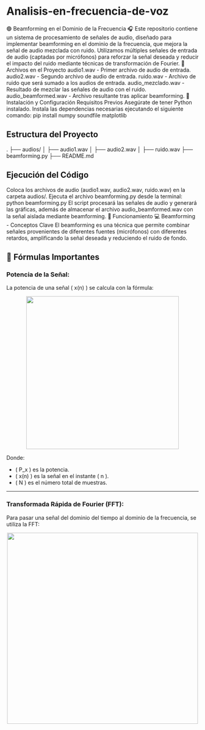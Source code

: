 # Analisis-en-frecuencia-de-voz
🟢 Beamforming en el Dominio de la Frecuencia 🎧
Este repositorio contiene un sistema de procesamiento de señales de audio, diseñado para implementar beamforming en el dominio de la frecuencia, que mejora la señal de audio mezclada con ruido. Utilizamos múltiples señales de entrada de audio (captadas por micrófonos) para reforzar la señal deseada y reducir el impacto del ruido mediante técnicas de transformación de Fourier.
📂 Archivos en el Proyecto
audio1.wav - Primer archivo de audio de entrada.
audio2.wav - Segundo archivo de audio de entrada.
ruido.wav - Archivo de ruido que será sumado a los audios de entrada.
audio_mezclado.wav - Resultado de mezclar las señales de audio con el ruido.
audio_beamformed.wav - Archivo resultante tras aplicar beamforming.
🚀 Instalación y Configuración
Requisitos Previos
Asegúrate de tener Python instalado. Instala las dependencias necesarias ejecutando el siguiente comando:
pip install numpy soundfile matplotlib
## Estructura del Proyecto
.
├── audios/
│   ├── audio1.wav
│   ├── audio2.wav
│   ├── ruido.wav
├── beamforming.py
├── README.md
## Ejecución del Código
Coloca los archivos de audio (audio1.wav, audio2.wav, ruido.wav) en la carpeta audios/.
Ejecuta el archivo beamforming.py desde la terminal:
python beamforming.py
El script procesará las señales de audio y generará las gráficas, además de almacenar el archivo audio_beamformed.wav con la señal aislada mediante beamforming.
🔧 Funcionamiento
💻 Beamforming - Conceptos Clave
El beamforming es una técnica que permite combinar señales provenientes de diferentes fuentes (micrófonos) con diferentes retardos, amplificando la señal deseada y reduciendo el ruido de fondo.

## 🧮 Fórmulas Importantes

### Potencia de la Señal:
La potencia de una señal \( x(n) \) se calcula con la fórmula:

<div align="center">
  <img src="https://github.com/user-attachments/assets/469cbc91-d496-480f-96cf-6203e27ecb28" width="400">
</div>

Donde:

- \( P_x \) es la potencia.
- \( x(n) \) es la señal en el instante \( n \).
- \( N \) es el número total de muestras.

---

### Transformada Rápida de Fourier (FFT):
Para pasar una señal del dominio del tiempo al dominio de la frecuencia, se utiliza la FFT:

<div align="center">
  <img src="https://github.com/user-attachments/assets/bed3d240-8288-4c17-b333-34b90f550fc6" width="500">
</div>


